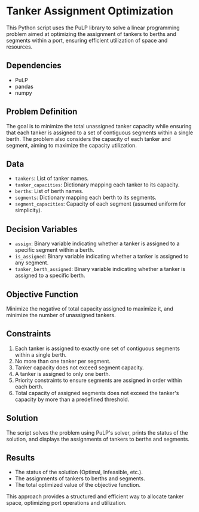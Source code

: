 # Tanker Assignment Optimization

This Python script uses the PuLP library to solve a linear programming problem aimed at optimizing the assignment of tankers to berths and segments within a port, ensuring efficient utilization of space and resources.

## Dependencies

- PuLP
- pandas
- numpy

## Problem Definition

The goal is to minimize the total unassigned tanker capacity while ensuring that each tanker is assigned to a set of contiguous segments within a single berth. The problem also considers the capacity of each tanker and segment, aiming to maximize the capacity utilization.

## Data

- `tankers`: List of tanker names.
- `tanker_capacities`: Dictionary mapping each tanker to its capacity.
- `berths`: List of berth names.
- `segments`: Dictionary mapping each berth to its segments.
- `segment_capacities`: Capacity of each segment (assumed uniform for simplicity).

## Decision Variables

- `assign`: Binary variable indicating whether a tanker is assigned to a specific segment within a berth.
- `is_assigned`: Binary variable indicating whether a tanker is assigned to any segment.
- `tanker_berth_assigned`: Binary variable indicating whether a tanker is assigned to a specific berth.

## Objective Function

Minimize the negative of total capacity assigned to maximize it, and minimize the number of unassigned tankers.

## Constraints

1. Each tanker is assigned to exactly one set of contiguous segments within a single berth.
2. No more than one tanker per segment.
3. Tanker capacity does not exceed segment capacity.
4. A tanker is assigned to only one berth.
5. Priority constraints to ensure segments are assigned in order within each berth.
6. Total capacity of assigned segments does not exceed the tanker's capacity by more than a predefined threshold.

## Solution

The script solves the problem using PuLP's solver, prints the status of the solution, and displays the assignments of tankers to berths and segments.

## Results

- The status of the solution (Optimal, Infeasible, etc.).
- The assignments of tankers to berths and segments.
- The total optimized value of the objective function.

This approach provides a structured and efficient way to allocate tanker space, optimizing port operations and utilization.
